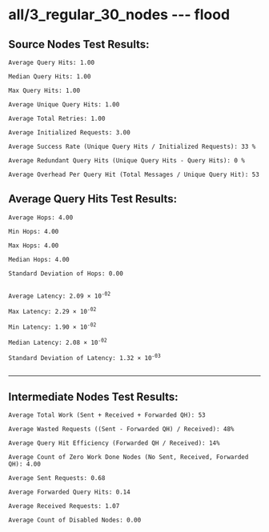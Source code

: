 # all/3_regular_30_nodes --- flood
## Source Nodes Test Results:
	Average Query Hits: 1.00

	Median Query Hits: 1.00

	Max Query Hits: 1.00

	Average Unique Query Hits: 1.00

	Average Total Retries: 1.00

	Average Initialized Requests: 3.00

	Average Success Rate (Unique Query Hits / Initialized Requests): 33 %

	Average Redundant Query Hits (Unique Query Hits - Query Hits): 0 %

	Average Overhead Per Query Hit (Total Messages / Unique Query Hit): 53



## Average Query Hits Test Results:
<pre><code>Average Hops: 4.00

Min Hops: 4.00

Max Hops: 4.00

Median Hops: 4.00

Standard Deviation of Hops: 0.00


Average Latency: 2.09 × 10<sup>-02</sup>

Max Latency: 2.29 × 10<sup>-02</sup>

Min Latency: 1.90 × 10<sup>-02</sup>

Median Latency: 2.08 × 10<sup>-02</sup>

Standard Deviation of Latency: 1.32 × 10<sup>-03</sup>

</code></pre>

---------------------------------------------
## Intermediate Nodes Test Results:

	Average Total Work (Sent + Received + Forwarded QH): 53

	Average Wasted Requests ((Sent - Forwarded QH) / Received): 48%

	Average Query Hit Efficiency (Forwarded QH / Received): 14%

	Average Count of Zero Work Done Nodes (No Sent, Received, Forwarded QH): 4.00

	Average Sent Requests: 0.68

	Average Forwarded Query Hits: 0.14

	Average Received Requests: 1.07

	Average Count of Disabled Nodes: 0.00

